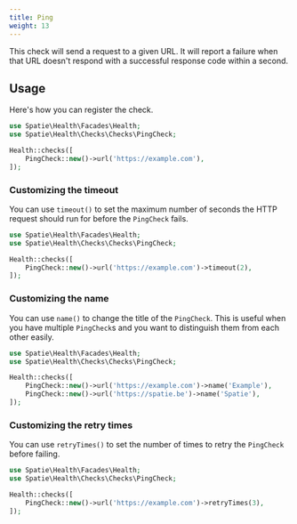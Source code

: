 ```yaml
---
title: Ping
weight: 13
---
```


This check will send a request to a given URL.  It will report a failure when that URL doesn't respond with a successful response code within a second.

## Usage

Here's how you can register the check.

```php
use Spatie\Health\Facades\Health;
use Spatie\Health\Checks\Checks\PingCheck;

Health::checks([
    PingCheck::new()->url('https://example.com'),
]);
```


### Customizing the timeout

You can use `timeout()` to set the maximum number of seconds the HTTP request should run for before the `PingCheck` fails.

```php
use Spatie\Health\Facades\Health;
use Spatie\Health\Checks\Checks\PingCheck;

Health::checks([
    PingCheck::new()->url('https://example.com')->timeout(2),
]);
```


### Customizing the name

You can use `name()` to change the title of the `PingCheck`. This is useful when you have multiple `PingCheck`s and you want to distinguish them from each other easily.

```php
use Spatie\Health\Facades\Health;
use Spatie\Health\Checks\Checks\PingCheck;

Health::checks([
    PingCheck::new()->url('https://example.com')->name('Example'),
    PingCheck::new()->url('https://spatie.be')->name('Spatie'),
]);
```


### Customizing the retry times

You can use `retryTimes()` to set the number of times to retry the `PingCheck` before failing.

```php
use Spatie\Health\Facades\Health;
use Spatie\Health\Checks\Checks\PingCheck;

Health::checks([
    PingCheck::new()->url('https://example.com')->retryTimes(3),
]);
```
